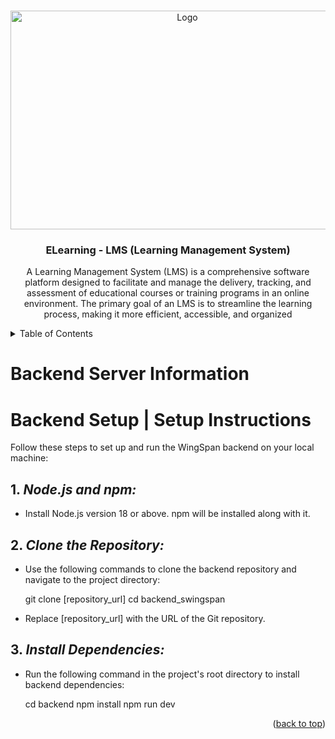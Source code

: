 <!-- Improved compatibility of back to top link: See: https://github.com/othneildrew/Best-README-Template/pull/73 -->
<a name="readme-top"></a>

<!-- PROJECT LOGO -->
<br />
<div align="center">
  <a href="https://github.com/othneildrew/Best-README-Template">
    <img src="https://kanbox.vn/wp-content/uploads/2022/06/174504271_135470751881682_8455879154013993434_n-1-.png" alt="Logo" width="550" height="350">
  </a>

  <h3 align="center">ELearning - LMS (Learning Management System)</h3>

  <p align="center">
    A Learning Management System (LMS) is a comprehensive software platform designed to facilitate and manage the delivery, tracking, and assessment of educational courses or training programs in an online environment. The primary goal of an LMS is to streamline the learning process, making it more efficient, accessible, and organized
  </p>
</div>



<!-- TABLE OF CONTENTS -->
<details>
  <summary>Table of Contents</summary>
  <ol>
    <li>
      <a href="#about-the-project">About The Project</a>
      <ul>
        <li><a href="#built-with">Built With</a></li>
      </ul>
    </li>
    <li>
      <a href="#getting-started">Getting Started</a>
      <ul>
        <li><a href="#prerequisites">Prerequisites</a></li>
        <li><a href="#installation">Installation</a></li>
      </ul>
    </li>
    <li><a href="#usage">Usage</a></li>
    <li><a href="#roadmap">Roadmap</a></li>
    <li><a href="#contributing">Contributing</a></li>
    <li><a href="#license">License</a></li>
    <li><a href="#contact">Contact</a></li>
    <li><a href="#acknowledgments">Acknowledgments</a></li>
  </ol>
</details>

# Backend Server Information

# Backend Setup | Setup Instructions

Follow these steps to set up and run the WingSpan backend on your local machine:

## 1. *Node.js and npm:*

- Install Node.js version 18 or above. npm will be installed along with it.

## 2. *Clone the Repository:*

- Use the following commands to clone the backend repository and navigate to the project directory:
  
  git clone [repository_url]
  cd backend_swingspan
  
- Replace [repository_url] with the URL of the Git repository.

## 3. *Install Dependencies:*

- Run the following command in the project's root directory to install backend dependencies:

  cd backend
  npm install
  npm run dev
  

<p align="right">(<a href="#readme-top">back to top</a>)</p>


[product-screenshot]: images/screenshot.png
[Next.js]: https://img.shields.io/badge/next.js-000000?style=for-the-badge&logo=nextdotjs&logoColor=white
[Next-url]: https://nextjs.org/
